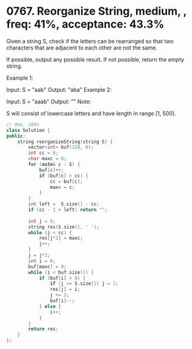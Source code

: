# 0767. Reorganize String, medium, , freq: 41%, acceptance: 43.3%

Given a string S, check if the letters can be rearranged so that two characters that are adjacent to each other are not the same.

If possible, output any possible result.  If not possible, return the empty string.

Example 1:

Input: S = "aab"
Output: "aba"
Example 2:

Input: S = "aaab"
Output: ""
Note:

S will consist of lowercase letters and have length in range [1, 500].
```c++
// 0ms, 100%
class Solution {
public:
    string reorganizeString(string S) {
        vector<int> buf(128, 0);
        int cc = 0;
        char maxc = 0;
        for (auto& c : S) {
            buf[c]++;
            if (buf[c] > cc) {
                cc = buf[c];
                maxc = c;
            }
        }
        int left =  S.size() - cc;
        if (cc - 1 > left) return "";
        
        int j = 0;
        string res(S.size(), ' ');
        while (j < cc) {
            res[j*2] = maxc;
            j++;
        }
        j = j*2;
        int i = 0;
        buf[maxc] = 0;
        while (i < buf.size()) {
            if (buf[i] > 0) {
                if (j >= S.size()) j = 1;
                res[j] = i;
                j += 2;
                buf[i]--;
            } else {
                i++;
            }
        }
        return res;
    }
};
```
